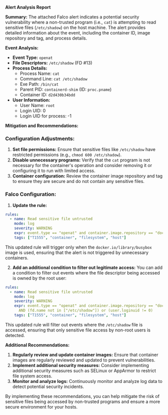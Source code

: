 **Alert Analysis Report**

**Summary:**
The attached Falco alert indicates a potential security vulnerability where a non-trusted program (i.e., `cat`) is attempting to read sensitive files (`/etc/shadow`) on the host machine. The alert provides detailed information about the event, including the container ID, image repository and tag, and process details.

**Event Analysis:**

* **Event Type:** `openat`
* **File Descriptors:** `/etc/shadow` (FD #13)
* **Process Details:**
	+ Process Name: `cat`
	+ Command Line: `cat /etc/shadow`
	+ Exe Path: `/bin/cat`
	+ Parent PID: `containerd-shim` (ID: `proc.pname`)
	+ Container ID: `d2d430b34bdd`
* **User Information:**
	+ User Name: `root`
	+ Login UID: 0
	+ Login UID for process: -1

**Mitigation and Recommendations:**

### Configuration Adjustments:

1. **Set file permissions:** Ensure that sensitive files like `/etc/shadow` have restricted permissions (e.g., `chmod 600 /etc/shadow`).
2. **Disable unnecessary programs:** Verify that the `cat` program is not necessary for the container's operation and consider removing it or configuring it to run with limited access.
3. **Container configuration:** Review the container image repository and tag to ensure they are secure and do not contain any sensitive files.

### Falco Configuration:

1. **Update the rule:**
```yaml
rules:
  - name: Read sensitive file untrusted
    mode: log
    severity: WARNING
    expr: event.type == "openat" and container.image.repository == "docker.io/library/busybox"
    tags: ["T1555", "container", "filesystem", "host"]
```
This updated rule will trigger only when the `docker.io/library/busybox` image is used, ensuring that the alert is not triggered by unnecessary containers.

2. **Add an additional condition to filter out legitimate access:** You can add a condition to filter out events where the file descriptor being accessed is owned by the root user:
```yaml
rules:
  - name: Read sensitive file untrusted
    mode: log
    severity: WARNING
    expr: event.type == "openat" and container.image.repository == "docker.io/library/busybox"
      AND (fd.name not in ["/etc/shadow"]) or (user.loginuid != 0)
    tags: ["T1555", "container", "filesystem", "host"]
```
This updated rule will filter out events where the `/etc/shadow` file is accessed, ensuring that only sensitive file access by non-root users is detected.

**Additional Recommendations:**

1. **Regularly review and update container images:** Ensure that container images are regularly reviewed and updated to prevent vulnerabilities.
2. **Implement additional security measures:** Consider implementing additional security measures such as SELinux or AppArmor to restrict file system access.
3. **Monitor and analyze logs:** Continuously monitor and analyze log data to detect potential security incidents.

By implementing these recommendations, you can help mitigate the risk of sensitive files being accessed by non-trusted programs and ensure a more secure environment for your hosts.